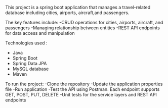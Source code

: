 This project is a spring boot application that manages a travel-related database including cities, airports, aircraft,and passengers.

The key features include: 
-CRUD operations for cities, airports, aircraft, and passengers
-Managing relationship between entities
-REST API endpoints for data access and manipulation

Technologies used :
- Java
- Spring Boot
- Spring Data JPA
- MySQL database
- Maven

To run the project:
-Clone the repository
-Update the application properties file
-Run application
-Test the API using Postman. Each endpoint supports GET, POST, PUT, DELETE
-Unit tests for the service layers and REST API endpoints
